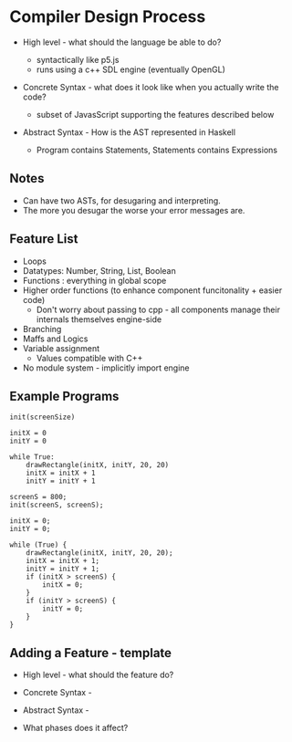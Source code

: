 # Compiler Design Process

* High level - what should the language be able to do?
    * syntactically like p5.js
    * runs using a c++ SDL engine (eventually OpenGL)

* Concrete Syntax - what does it look like when you actually write the code?
    * subset of JavasScript supporting the features described below

* Abstract Syntax - How is the AST represented in Haskell
    * Program contains Statements, Statements contains Expressions

## Notes

* Can have two ASTs, for desugaring and interpreting.
* The more you desugar the worse your error messages are.

## Feature List
* Loops
* Datatypes: Number, String, List, Boolean
* Functions : everything in global scope
* Higher order functions (to enhance component funcitonality + easier code)
    - Don't worry about passing to cpp - all components manage their internals themselves engine-side
* Branching
* Maffs and Logics
* Variable assignment
    - Values compatible with C++
* No module system - implicitly import engine


## Example Programs

```pong-champ
init(screenSize)

initX = 0
initY = 0

while True:
    drawRectangle(initX, initY, 20, 20)
    initX = initX + 1
    initY = initY + 1
```

```pong-champ
screenS = 800;
init(screenS, screenS);

initX = 0;
initY = 0;

while (True) {
    drawRectangle(initX, initY, 20, 20);
    initX = initX + 1;
    initY = initY + 1;
    if (initX > screenS) {
        initX = 0;
    }
    if (initY > screenS) {
        initY = 0;
    }
}
```

## Adding a Feature - template

* High level - what should the feature do?

* Concrete Syntax - 

* Abstract Syntax - 

* What phases does it affect?